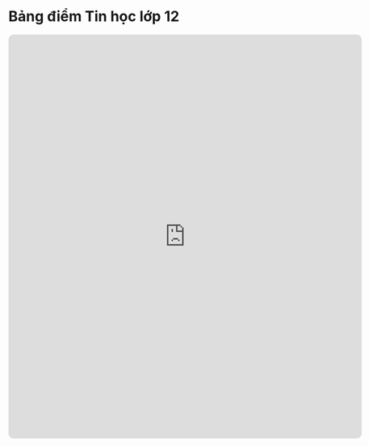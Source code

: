 # Bảng điểm Tin học lớp 12

<div>
    <iframe style="border-radius:10px; border: 0px;"
        src="https://script.google.com/macros/s/AKfycbyftAFU1GKHB3FXK-cBZ2_EA3P35M_YfsskEw8Fk7LCyzPxWowKFxv_DP21GC0c7V0JqQ/exec"
        height="800px" width="700px" frameBorder=0></iframe>
</div>
